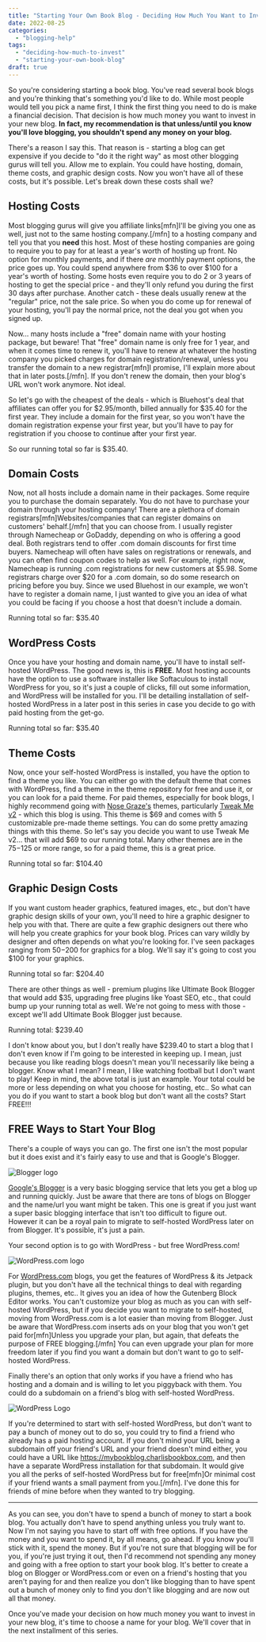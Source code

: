 ```yaml
---
title: "Starting Your Own Book Blog - Deciding How Much You Want to Invest"
date: 2022-08-25
categories: 
  - "blogging-help"
tags: 
  - "deciding-how-much-to-invest"
  - "starting-your-own-book-blog"
draft: true
---
```


So you're considering starting a book blog. You've read several book blogs and you're thinking that's something you'd like to do. While most people would tell you pick a name first, I think the first thing you need to do is make a financial decision. That decision is how much money you want to invest in your new blog. **In fact, my recommendation is that unless/until you know you'll love blogging, you shouldn't spend any money on your blog.**

There's a reason I say this. That reason is - starting a blog can get expensive if you decide to "do it the right way" as most other blogging gurus will tell you. Allow me to explain. You could have hosting, domain, theme costs, and graphic design costs. Now you won't have all of these costs, but it's possible. Let's break down these costs shall we?

## Hosting Costs

Most blogging gurus will give you affiliate links\[mfn\]I'll be giving you one as well, just not to the same hosting company.\[/mfn\] to a hosting company and tell you that you **need** this host. Most of these hosting companies are going to require you to pay for at least a year's worth of hosting up front. No option for monthly payments, and if there _are_ monthly payment options, the price goes up. You could spend anywhere from $36 to over $100 for a year's worth of hosting. Some hosts even require you to do 2 or 3 years of hosting to get the special price - and they'll only refund you during the first 30 days after purchase. Another catch - these deals usually renew at the "regular" price, not the sale price. So when you do come up for renewal of your hosting, you'll pay the normal price, not the deal you got when you signed up.

Now... many hosts include a "free" domain name with your hosting package, but beware! That "free" domain name is only free for 1 year, and when it comes time to renew it, you'll have to renew at whatever the hosting company you picked charges for domain registration/renewal, unless you transfer the domain to a new registrar\[mfn\]I promise, I'll explain more about that in later posts.\[/mfn\]. If you don't renew the domain, then your blog's URL won't work anymore. Not ideal.

So let's go with the cheapest of the deals - which is Bluehost's deal that affiliates can offer you for $2.95/month, billed annually for $35.40 for the first year. They include a domain for the first year, so you won't have the domain registration expense your first year, but you'll have to pay for registration if you choose to continue after your first year.

So our running total so far is $35.40.

## Domain Costs

Now, not all hosts include a domain name in their packages. Some require you to purchase the domain separately. You do not have to purchase your domain through your hosting company! There are a plethora of domain registrars\[mfn\]Websites/companies that can register domains on customers' behalf.\[/mfn\] that you can choose from. I usually register through Namecheap or GoDaddy, depending on who is offering a good deal. Both registrars tend to offer .com domain discounts for first time buyers. Namecheap will often have sales on registrations or renewals, and you can often find coupon codes to help as well. For example, right now, Namecheap is running .com registrations for new customers at $5.98. Some registrars charge over $20 for a .com domain, so do some research on pricing before you buy. Since we used Bluehost in our example, we won't have to register a domain name, I just wanted to give you an idea of what you could be facing if you choose a host that doesn't include a domain.

Running total so far: $35.40

## WordPress Costs

Once you have your hosting and domain name, you'll have to install self-hosted WordPress. The good news is, this is **FREE**. Most hosting accounts have the option to use a software installer like Softaculous to install WordPress for you, so it's just a couple of clicks, fill out some information, and WordPress will be installed for you. I'll be detailing installation of self-hosted WordPress in a later post in this series in case you decide to go with paid hosting from the get-go.

Running total so far: $35.40

## Theme Costs

Now, once your self-hosted WordPress is installed, you have the option to find a theme you like. You can either go with the default theme that comes with WordPress, find a theme in the theme repository for free and use it, or you can look for a paid theme. For paid themes, especially for book blogs, I highly recommend going with [Nose Graze's](https://shop.nosegraze.com) themes, particularly [Tweak Me v2](https://shop.nosegraze.com/product/tweak-me-v2/) - which this blog is using. This theme is $69 and comes with 5 customizable pre-made theme settings. You can do some pretty amazing things with this theme. So let's say you decide you want to use Tweak Me v2... that will add $69 to our running total. Many other themes are in the $75-$125 or more range, so for a paid theme, this is a great price.

Running total so far: $104.40

## Graphic Design Costs

If you want custom header graphics, featured images, etc., but don't have graphic design skills of your own, you'll need to hire a graphic designer to help you with that. There are quite a few graphic designers out there who will help you create graphics for your book blog. Prices can vary wildly by designer and often depends on what you're looking for. I've seen packages ranging from $50-$200 for graphics for a blog. We'll say it's going to cost you $100 for your graphics.

Running total so far: $204.40

There are other things as well - premium plugins like Ultimate Book Blogger that would add $35, upgrading free plugins like Yoast SEO, etc., that could bump up your running total as well. We're not going to mess with those - except we'll add Ultimate Book Blogger just because.

Running total: $239.40

I don't know about you, but I don't really have $239.40 to start a blog that I don't even know if I'm going to be interested in keeping up. I mean, just because you like reading blogs doesn't mean you'll necessarily like being a blogger. Know what I mean? I mean, I like watching football but I don't want to play! Keep in mind, the above total is just an example. Your total could be more or less depending on what you choose for hosting, etc.. So what can you do if you want to start a book blog but don't want all the costs? Start FREE!!!

## FREE Ways to Start Your Blog

There's a couple of ways you can go. The first one isn't the most popular but it does exist and it's fairly easy to use and that is Google's Blogger.

![Blogger logo](images/bloggerlogo-1024x576.png)

[Google's Blogger](https://blogger.com) is a very basic blogging service that lets you get a blog up and running quickly. Just be aware that there are tons of blogs on Blogger and the name/url you want might be taken. This one is great if you just want a super basic blogging interface that isn't too difficult to figure out. However it can be a royal pain to migrate to self-hosted WordPress later on from Blogger. It's possible, it's just a pain.

Your second option is to go with WordPress - but free WordPress.com!

![WordPress.com logo](images/wordpressdotcomlogo-1024x292.png)

For [WordPress.com](https://wordpress.com) blogs, you get the features of WordPress & its Jetpack plugin, but you don't have all the technical things to deal with regarding plugins, themes, etc.. It gives you an idea of how the Gutenberg Block Editor works. You can't customize your blog as much as you can with self-hosted WordPress, but if you decide you want to migrate to self-hosted, moving from WordPress.com is a lot easier than moving from Blogger. Just be aware that WordPress.com inserts ads on your blog that you won't get paid for\[mfn\]Unless you upgrade your plan, but again, that defeats the purpose of FREE blogging.\[/mfn\] You can even upgrade your plan for more freedom later if you find you want a domain but don't want to go to self-hosted WordPress.

Finally there's an option that only works if you have a friend who has hosting and a domain and is willing to let you piggyback with them. You could do a subdomain on a friend's blog with self-hosted WordPress.

![WordPress Logo](images/wordpresslogo.png)

If you're determined to start with self-hosted WordPress, but don't want to pay a bunch of money out to do so, you could try to find a friend who already has a paid hosting account. If you don't mind your URL being a subdomain off your friend's URL and your friend doesn't mind either, you could have a URL like https://mybookblog.charlisbookbox.com, and then have a separate WordPress installation for that subdomain. It would give you all the perks of self-hosted WordPress but for free\[mfn\]Or minimal cost if your friend wants a small payment from you.\[/mfn\]. I've done this for friends of mine before when they wanted to try blogging.

* * *

As you can see, you don't have to spend a bunch of money to start a book blog. You actually don't have to spend anything unless you truly want to. Now I'm not saying you have to start off with free options. If you have the money and you want to spend it, by all means, go ahead. If you know you'll stick with it, spend the money. But if you're not sure that blogging will be for you, if you're just trying it out, then I'd recommend not spending any money and going with a free option to start your book blog. It's better to create a blog on Blogger or WordPress.com or even on a friend's hosting that you aren't paying for and then realize you don't like blogging than to have spent out a bunch of money only to find you don't like blogging and are now out all that money.

Once you've made your decision on how much money you want to invest in your new blog, it's time to choose a name for your blog. We'll cover that in the next installment of this series.
